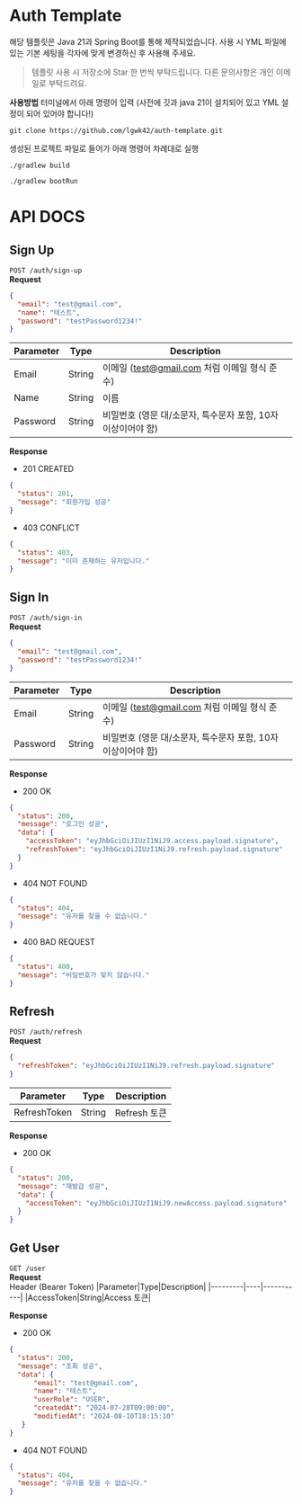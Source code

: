# Auth Template
해당 템플릿은 Java 21과 Spring Boot를 통해 제작되었습니다. 사용 시 YML 파일에 있는 기본 세팅을 각자에 맞게 변경하신 후 사용해 주세요.
> 템플릿 사용 시 저장소에 Star 한 번씩 부탁드립니다. 다른 문의사항은 개인 이메일로 부탁드려요.

**사용방법**
터미널에서 아래 명령어 입력 (사전에 깃과 java 21이 설치되어 있고 YML 설정이 되어 있어야 합니다!)
```text
git clone https://github.com/lgwk42/auth-template.git
```
생성된 프로젝트 파일로 들어가 아래 명령어 차례대로 실행
```shell
./gradlew build
```
```shell
./gradlew bootRun
```

# API DOCS

## Sign Up
```POST /auth/sign-up``` <br>
**Request**
```json
{
  "email": "test@gmail.com",
  "name": "테스트",
  "password": "testPassword1234!"
}
```
|Parameter|Type|Description|
|---------|----|-----------|
|Email|String|이메일 (test@gmail.com 처럼 이메일 형식 준수)|
|Name|String|이름|
|Password|String|비밀번호 (영문 대/소문자, 특수문자 포함, 10자 이상이어야 함)|

**Response**
- 201 CREATED
```json
{
  "status": 201,
  "message": "회원가입 성공"
}
```
- 403 CONFLICT
```json
{
  "status": 403,
  "message": "이미 존재하는 유저입니다."
}
```

## Sign In
```POST /auth/sign-in``` <br>
**Request**
```json
{
  "email": "test@gmail.com",
  "password": "testPassword1234!"
}
```
|Parameter|Type|Description|
|---------|----|-----------|
|Email|String|이메일 (test@gmail.com 처럼 이메일 형식 준수)|
|Password|String|비밀번호 (영문 대/소문자, 특수문자 포함, 10자 이상이어야 함)|

**Response**
- 200 OK
```json
{
  "status": 200,
  "message": "로그인 성공",
  "data": {
    "accessToken": "eyJhbGciOiJIUzI1NiJ9.access.payload.signature",
    "refreshToken": "eyJhbGciOiJIUzI1NiJ9.refresh.payload.signature"
  }
}
```
- 404 NOT FOUND
```json
{
  "status": 404,
  "message": "유저를 찾을 수 없습니다."
}
```
- 400 BAD REQUEST
```json
{
  "status": 400,
  "message": "비밀번호가 맞지 않습니다."
}
```

## Refresh
```POST /auth/refresh``` <br>
**Request**
```json
{
  "refreshToken": "eyJhbGciOiJIUzI1NiJ9.refresh.payload.signature"
}
```
|Parameter|Type|Description|
|---------|----|-----------|
|RefreshToken|String|Refresh 토큰|

**Response**
- 200 OK
```json
{
  "status": 200,
  "message": "재발급 성공",
  "data": {
    "accessToken": "eyJhbGciOiJIUzI1NiJ9.newAccess.payload.signature"
  }
}
```

## Get User
```GET /user``` <br>
**Request** <br>
Header (Bearer Token)
|Parameter|Type|Description|
|---------|----|-----------|
|AccessToken|String|Access 토큰|

**Response**
- 200 OK
```json
{
  "status": 200,
  "message": "조회 성공",
  "data": {
      "email": "test@gmail.com",
      "name": "테스트",
      "userRole": "USER",
      "createdAt": "2024-07-28T09:00:00",
      "modifiedAt": "2024-08-10T18:15:10"
   }
}
```
- 404 NOT FOUND
```json
{
  "status": 404,
  "message": "유저를 찾을 수 없습니다."
}
```
